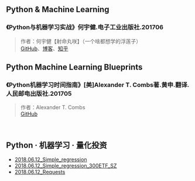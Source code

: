 ## Python & Machine Learning
### 《Python与机器学习实战》何宇健.电子工业出版社.201706
> 作者：何宇健【射命丸咲】（一个啥都想学的浮莲子）<br>
> [GitHub](https://github.com/bitbyte27/MachineLearning)、[博客](http://www.carefree0910.com/)、[知乎](https://zhuanlan.zhihu.com/carefree0910-pyml)

## Python Machine Learning Blueprints
### 《Python机器学习时间指南》[美]Alexander T. Combs著.黄申.翻译.人民邮电出版社.201705
> 作者：Alexander T. Combs <br>
> [GitHub](https://github.com/acombs)

<br>

## Python · 机器学习 · 量化投资
* [2018.06.12_Simple_regression](ipynb/2018.06.12_Simple_regression.ipynb)
* [2018.06.12_Simple_regression_300ETF_SZ](ipynb/2018.06.12_Simple_regression_300ETF_SZ.ipynb)
* [2018.06.12_Requests](https://github.com/bitbyte27/PythonQuant/blob/master/Machine_Learning/ipynb/2018.06.12_Requests.ipynb)

